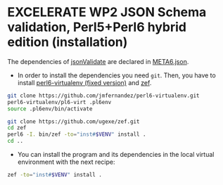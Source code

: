 # EXCELERATE WP2 JSON Schema validation, Perl5+Perl6 hybrid edition (installation)

The dependencies of [jsonValidate](bin/jsonValidate) are declared in [META6.json](META6.json).

* In order to install the dependencies you need `git`. Then, you have to install  [perl6-virtualenv (fixed version)](https://github.com/jmfernandez/perl6-virtualenv/) and [zef](https://github.com/ugexe/zef).

```bash
git clone https://github.com/jmfernandez/perl6-virtualenv.git
perl6-virtualenv/pl6-virt .pl6env
source .pl6env/bin/activate

git clone https://github.com/ugexe/zef.git
cd zef
perl6 -I. bin/zef -to="inst#$VENV" install .
cd ..
```

* You can install the program and its dependencies in the local virtual environment with the next recipe:

```bash
zef -to="inst#$VENV" install .
```

